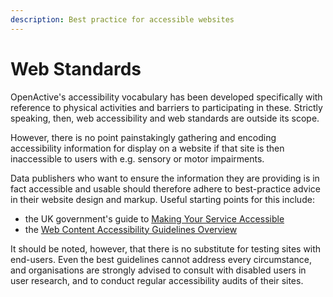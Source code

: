 ```yaml
---
description: Best practice for accessible websites
---
```


# Web Standards

OpenActive's accessibility vocabulary has been developed specifically with reference to physical activities and barriers to participating in these. Strictly speaking, then, web accessibility and web standards are outside its scope.

However, there is no point painstakingly gathering and encoding accessibility information for display on a website if that site is then inaccessible to users with e.g. sensory or motor impairments. 

Data publishers who want to ensure the information they are providing is in fact accessible and usable should therefore adhere to best-practice advice in their website design and markup. Useful starting points for this include:

* the UK government's guide to [Making Your Service Accessible](https://www.gov.uk/service-manual/helping-people-to-use-your-service/making-your-service-accessible-an-introduction)
* the [Web Content Accessibility Guidelines Overview](https://www.w3.org/WAI/standards-guidelines/wcag/)

It should be noted, however, that there is no substitute for testing sites with end-users. Even the best guidelines cannot address every circumstance, and organisations are strongly advised to consult with disabled users in user research, and to conduct regular accessibility audits of their sites.

